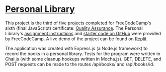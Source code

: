 # [Personal Library](https://www.freecodecamp.org/learn/quality-assurance/quality-assurance-projects/personal-library)

This project is the third of five projects completed for FreeCodeCamp's sixth (final JavaScript) certificate: [Quality Assurance](https://www.freecodecamp.org/learn/quality-assurance/). The Personal Library's [assignment instructions](https://www.freecodecamp.org/learn/quality-assurance/quality-assurance-projects/issue-tracker) and [starter code on GitHub](https://github.com/freeCodeCamp/boilerplate-project-library) were provided by FreeCodeCamp. A live demo of the project can be found on [Replit](https://replit.com/@john-albright/personal-library-free-code-camp).

The application was created with Express.js (a Node.js framework) to record the books in a personal library. Tests for the program were written in Chai.js (with some cleanup hookups written in Mocha.js). GET, DELETE, and POST requests can be made to the routes /api/books/ and /api/books/id.
